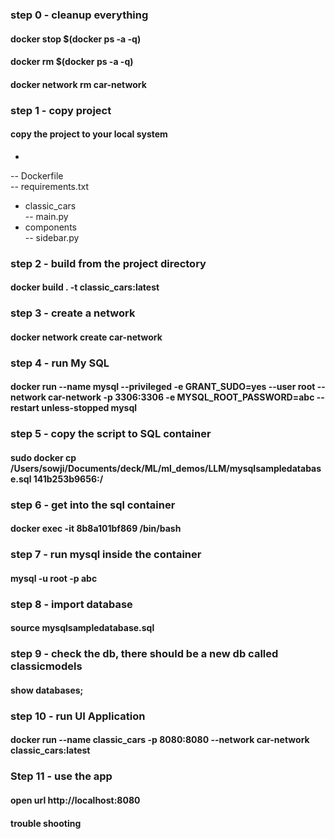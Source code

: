 ### step 0 - cleanup everything
#### docker stop $(docker ps -a -q)
#### docker rm $(docker ps -a -q)
#### docker network rm car-network

### step 1 - copy project
#### copy the project to your local system
+ <br/>
 -- Dockerfile <br/>
 -- requirements.txt <br/>
 + classic_cars <br/>
  -- main.py <br/>
  + components <br/>
   -- sidebar.py <br/>

### step 2 - build from the project directory
#### docker  build . -t classic_cars:latest

### step 3 - create a network
#### docker network create car-network

### step 4 - run My SQL
#### docker run --name mysql --privileged -e GRANT_SUDO=yes --user root --network car-network -p 3306:3306 -e MYSQL_ROOT_PASSWORD=abc --restart unless-stopped mysql

### step 5 - copy the script to SQL container
#### sudo docker cp /Users/sowji/Documents/deck/ML/ml_demos/LLM/mysqlsampledatabase.sql 141b253b9656:/

### step 6 - get into the sql container
#### docker exec -it 8b8a101bf869 /bin/bash

### step 7 - run mysql inside the container
#### mysql -u root -p abc

### step 8 - import database
#### source mysqlsampledatabase.sql

### step 9 - check the db, there should be a new db called classicmodels 
#### show databases;

### step 10 - run UI Application
#### docker run --name classic_cars -p 8080:8080 --network car-network classic_cars:latest 

### Step 11 - use the app
#### open url http://localhost:8080


#### trouble shooting

